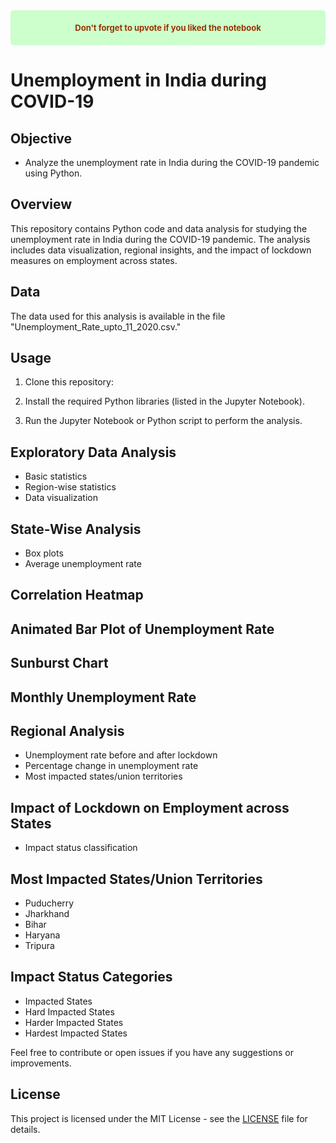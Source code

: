 <div style="text-align: center; background-color: #ccffcc; color: #993300 ; padding: 20px; border-radius: 5px;">
    <h2 style="margin: 0; font-size: 13px;">Don't forget to upvote if you liked the notebook</h2>
</div>

# Unemployment in India during COVID-19

## Objective

- Analyze the unemployment rate in India during the COVID-19 pandemic using Python.

## Overview

This repository contains Python code and data analysis for studying the unemployment rate in India during the COVID-19 pandemic. The analysis includes data visualization, regional insights, and the impact of lockdown measures on employment across states.

## Data

The data used for this analysis is available in the file "Unemployment_Rate_upto_11_2020.csv."

## Usage

1. Clone this repository:


2. Install the required Python libraries (listed in the Jupyter Notebook).

3. Run the Jupyter Notebook or Python script to perform the analysis.

## Exploratory Data Analysis

- Basic statistics
- Region-wise statistics
- Data visualization

## State-Wise Analysis

- Box plots
- Average unemployment rate

## Correlation Heatmap

## Animated Bar Plot of Unemployment Rate

## Sunburst Chart

## Monthly Unemployment Rate

## Regional Analysis

- Unemployment rate before and after lockdown
- Percentage change in unemployment rate
- Most impacted states/union territories

## Impact of Lockdown on Employment across States

- Impact status classification

## Most Impacted States/Union Territories

- Puducherry
- Jharkhand
- Bihar
- Haryana
- Tripura

## Impact Status Categories

- Impacted States
- Hard Impacted States
- Harder Impacted States
- Hardest Impacted States


Feel free to contribute or open issues if you have any suggestions or improvements.

## License

This project is licensed under the MIT License - see the [LICENSE](LICENSE) file for details.
